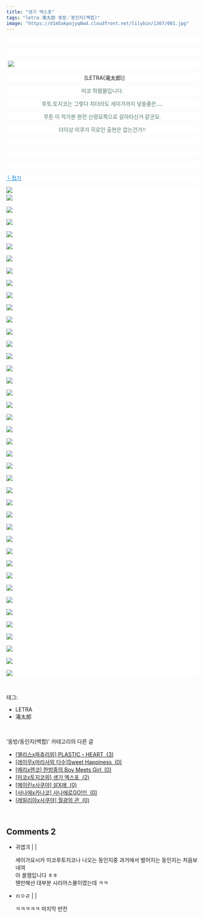 ```yaml
---
title: "생기 엑스포"
tags: "letra 滝太郎 동방／동인지(백합)"
image: "https://d1m5akpojyq0wd.cloudfront.net/lilybin/1367/001.jpg"
---
```

<div class="article">
<div class="area_view">
<p style="text-align: center; background: white"> 
 </p><p style="text-align: justify; background: white"> 
 </p><p style="text-align: justify; background: white"><span style="color:#557a74; font-family:돋움"> <img src="{{ site.imgserver6 }}/lilybin/1367/001.jpg"/> 
</span></p><p style="text-align: center; background: white"><span style="text-align: justify;">   [LETRA(滝太郎)]</span></p><p style="text-align: center; background: white"><span style="color:#557a74; font-family:돋움">미코 하렘물입니다.
</span></p><p style="text-align: center; background: white"><span style="color:#557a74; font-family:돋움">후토,토지코는 그렇다 치더라도 세이가까지 넣을줄은.....
</span></p><p style="text-align: center; background: white"><span style="color:#557a74; font-family:돋움">무튼 이 작가분 완전 신령묘쪽으로 갈아타신거 같군요.
</span></p><p style="text-align: center; background: white"><span style="color:#557a74; font-family:돋움">더이상 이쿠가 히로인 출현은 없는건가!!
</span></p><p style="text-align: justify; background: white"> 
 </p><p style="text-align: justify; background: white"> 
 </p><p style="text-align: justify; background: white"> 
 </p><p style="text-align: justify; background: white"><a href="http://blog.naver.com/PostView.nhn?blogId=cjb0236&amp;logNo=150154389837&amp;parentCategoryNo=&amp;categoryNo=41&amp;viewDate=&amp;isShowPopularPosts=false&amp;from=postView"><span style="color:#0482d6; font-family:돋움; text-decoration:underline">└ 접기</span></a><span style="color:#557a74; font-family:돋움">
</span></p><p style="text-align: justify; background: white"><img src="{{ site.imgserver6 }}/lilybin/1367/002.jpg"/><span style="color:#557a74; font-family:돋움"><br/><img src="{{ site.imgserver6 }}/lilybin/1367/003.jpg"/><br/><br/><img src="{{ site.imgserver6 }}/lilybin/1367/004.jpg"/><br/><br/><img src="{{ site.imgserver6 }}/lilybin/1367/005.jpg"/><br/><br/><img src="{{ site.imgserver6 }}/lilybin/1367/006.jpg"/><br/><br/><img src="{{ site.imgserver6 }}/lilybin/1367/007.jpg"/><br/><br/><img src="{{ site.imgserver6 }}/lilybin/1367/008.jpg"/><br/><br/><img src="{{ site.imgserver6 }}/lilybin/1367/009.jpg"/><br/><br/><img src="{{ site.imgserver6 }}/lilybin/1367/010.jpg"/><br/><br/><img src="{{ site.imgserver6 }}/lilybin/1367/011.jpg"/><br/><br/><img src="{{ site.imgserver6 }}/lilybin/1367/012.jpg"/><br/><br/><img src="{{ site.imgserver6 }}/lilybin/1367/013.jpg"/><br/><br/><img src="{{ site.imgserver6 }}/lilybin/1367/014.jpg"/><br/><br/><img src="{{ site.imgserver6 }}/lilybin/1367/015.jpg"/><br/><br/><img src="{{ site.imgserver6 }}/lilybin/1367/016.jpg"/><br/><br/><img src="{{ site.imgserver6 }}/lilybin/1367/017.jpg"/><br/><br/><img src="{{ site.imgserver6 }}/lilybin/1367/018.jpg"/><br/><br/><img src="{{ site.imgserver6 }}/lilybin/1367/019.jpg"/><br/><br/><img src="{{ site.imgserver6 }}/lilybin/1367/020.jpg"/><br/><br/><img src="{{ site.imgserver6 }}/lilybin/1367/021.jpg"/><br/><br/><img src="{{ site.imgserver6 }}/lilybin/1367/022.jpg"/><br/><br/><img src="{{ site.imgserver6 }}/lilybin/1367/023.jpg"/><br/><br/><img src="{{ site.imgserver6 }}/lilybin/1367/024.jpg"/><br/><br/><img src="{{ site.imgserver6 }}/lilybin/1367/025.jpg"/><br/><br/><img src="{{ site.imgserver6 }}/lilybin/1367/026.jpg"/><br/><br/><img src="{{ site.imgserver6 }}/lilybin/1367/027.jpg"/><br/><br/><img src="{{ site.imgserver6 }}/lilybin/1367/028.jpg"/><br/><br/><img src="{{ site.imgserver6 }}/lilybin/1367/029.jpg"/><br/><br/><img src="{{ site.imgserver6 }}/lilybin/1367/030.jpg"/><br/><br/><img src="{{ site.imgserver6 }}/lilybin/1367/031.jpg"/><br/><br/><img src="{{ site.imgserver6 }}/lilybin/1367/032.jpg"/><br/><br/><img src="{{ site.imgserver6 }}/lilybin/1367/033.jpg"/><br/><br/><img src="{{ site.imgserver6 }}/lilybin/1367/034.jpg"/><br/><br/><img src="{{ site.imgserver6 }}/lilybin/1367/035.jpg"/><br/><br/><img src="{{ site.imgserver6 }}/lilybin/1367/036.jpg"/><br/><br/><img src="{{ site.imgserver6 }}/lilybin/1367/037.jpg"/><br/><br/><img src="{{ site.imgserver6 }}/lilybin/1367/038.jpg"/><br/><br/><img src="{{ site.imgserver6 }}/lilybin/1367/039.jpg"/><br/><br/><img src="{{ site.imgserver6 }}/lilybin/1367/040.jpg"/><br/><br/><img src="{{ site.imgserver6 }}/lilybin/1367/041.jpg"/><br/><br/><img src="{{ site.imgserver6 }}/lilybin/1367/042.jpg"/></span></p>
</div></div><br/>
<div class="tagTrail">
<p>태그: </p>
<ul>
<li>LETRA</li>
<li>滝太郎</li>
</ul>
</div><br/>
<div class="another">
<p>'동방/동인지(백합)' 카테고리의 다른 글</p>
<ul>
<li><a href="/lilybin_1370">
[앨리스x파츄리외] PLASTIC・HEART  (3)
</a></li>
<li><a href="/lilybin_1369">
[레이무x마리사외 다수]Sweet Happiness  (0)
</a></li>
<li><a href="/lilybin_1368">
[메리x렌코] 한밤중의 Boy Meets Girl  (0)
</a></li>
<li><a href="/lilybin_1367">
[미코x토지코외] 생기 엑스포  (2)
</a></li>
<li><a href="/lilybin_1366">
[메이린x사쿠야] 살X애  (0)
</a></li>
<li><a href="/lilybin_1365">
[사나에x카나코] 사나에로GO!!!!  (0)
</a></li>
<li><a href="/lilybin_1364">
[레밀리아x사쿠야] 월광의 관  (0)
</a></li>
</ul>
</div><br/>
<div class="comment">
<h2 class="bold">Comments <span id="commentCount1367">2</span></h2>
<div style="clear:both;">
<div id="entry1367Comment" style="display:block">
<ul class="list_reply">
<li class="rp_general" id="comment12942510">
<div class="post-comment">
<div>
<span>
<i class="fa fa-user"></i>귀엽긔 |
                                |
                               
</span>
<p>세이가요시카 미코후토지코나 나오는 동인지중 과거에서 벌어지는 동인지는 처음보네여<br/>
아 꿀잼입니다 ㅎㅎ<br/>
웬만해선 대부분 시리어스물이였는데 ㅋㅋ</p>

</div>
</div>
</li>
<li class="rp_general" id="comment13033880">
<div class="post-comment">
<div>
<span>
<i class="fa fa-user"></i>ㅁㅇㄹ |
                                |
                               
</span>
<p>ㅋㅋㅋㅋㅋ 마지막 반전</p>

</div>
</div>
</li>
</ul>
</div>
</div>
</div><br/>
<br/>
<p id="refer"></p>
<br/>

